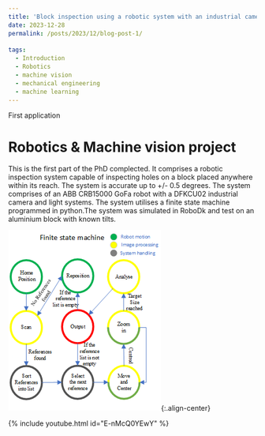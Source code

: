 ```yaml
---
title: 'Block inspection using a robotic system with an industrial camera'
date: 2023-12-28
permalink: /posts/2023/12/blog-post-1/

tags:
  - Introduction
  - Robotics
  - machine vision
  - mechanical engineering
  - machine learning
---
```


First application	

Robotics & Machine vision project
======

This is the first part of the PhD complected. It comprises a robotic inspection system capable of inspecting holes on a block placed anywhere within its reach. The system is accurate up to +/- 0.5 degrees. The system comprises of an ABB CRB15000 GoFa robot with a DFKCU02 industrial camera and light systems.
The system utilises a finite state machine programmed in python.The system was simulated in RoboDk and test on an aluminium block with known tilts.

![Finite state machine](/images/Drawing_23.png){:.align-center}


{% include youtube.html id="E-nMcQ0YEwY" %}  

